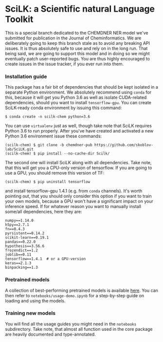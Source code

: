# SciLK: a Scientific natural Language Toolkit

This is a special branch dedicated to the CHEMDNER NER model we've submitted for
publication in the Journal of Cheminformatics. We are deliberately going to 
keep this branch stale as to avoid any breaking API issues. It is thus absolutely
safe to use and rely on in the long run. That being said, we are going to 
support this model and in doing so we might eventually patch user-reported bugs. 
You are thus highly encouraged to create issues in the issue tracker, if you
ever run into them.

### Installation guide

This package has a fair bit of dependencies that should be kept isolated in a 
separate Python environment. We absolutely recommend using `conda` for this,
because it will get you Python 3.6 as well as isolate CUDA-related dependencies, 
should you want to install `tensorflow-gpu`. You can create SciLK-ready conda 
environment by issuing this command:

    $ conda create -n scilk-chem python=3.6
    
You can use `virtualenv` just as well, though take note that SciLK requires
Python 3.6 to run properly. After you've have created and activated a new 
Python 3.6 environment issue these commands:

    (scilk-chem) $ git clone -b chemdner-pub https://github.com/skoblov-lab/SciLK.git
    (scilk-chem) $ pip install --no-cache-dir Scilk/

The second one will install SciLK along with all dependencies. Take note,
that this will get you a CPU-only version of tensorflow. If you are going to
use a GPU, you should remove this version of TF:
     
    (scilk-chem) $ pip uninstall tensorflow
    
and install tensorflow-gpu 1.4.1 (e.g. from `conda` channels). It's
worth pointing out, that you should only consider this option if you want to 
train your own models, because a GPU won't have a significant impact on your
inference speed. If for whatever reason you want to manually install some/all 
dependencies, here they are:

    numpy==1.14.0
    h5py==2.7.1
    fn==0.4.3
    pyrsistent==0.14.2
    scikit-learn==0.19.1
    pandas==0.22.0
    hypothesis==3.56.6
    frozendict==1.2
    joblib==0.11
    tensorflow==1.4.1  # or a GPU-version
    keras==2.1.3
    binpacking==1.3


### Pretrained models

A collection of best-performing pretrained models is available 
[here](https://www.dropbox.com/s/5z4jqlbjgo15m59/chemdner-collection.tgz?dl=0).
You can then refer to `notebooks/usage-demo.ipynb` for a step-by-step guide on
loading and using the models.

### Training new models

You will find all the usage guides you might need in the `notebooks` subdirectory.
Take note, that almost all function used in the core package are heavily
documented and type-annotated.